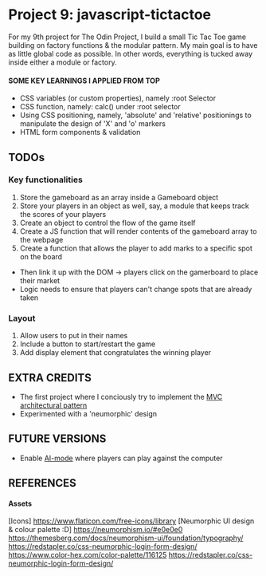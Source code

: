 # Project 9: javascript-tictactoe
 
 For my 9th project for The Odin Project, I build a small Tic Tac Toe game building on factory functions & the modular pattern. My main goal is to have as little global code as possible. In other words, everything is tucked away inside either a module or factory.

#### SOME KEY LEARNINGS I APPLIED FROM TOP
- CSS variables (or custom properties), namely :root Selector
- CSS function, namely: calc() under :root selector
- Using CSS positioning, namely, 'absolute' and 'relative' positionings to manipulate the design of 'X' and 'o' markers
- HTML form components & validation

## TODOs
### Key functionalities
1. Store the gameboard as an array inside a Gameboard object
2. Store your players in an object as well, say, a module that keeps track the scores of your players
3. Create an object to control the flow of the game itself
4. Create a JS function that will render contents of the gameboard array to the webpage 
5. Create a function that allows the player to add marks to a specific spot on the board
- Then link it up with the DOM -> players click on the gamerboard to place their market 
- Logic needs to ensure that players can't change spots that are already taken
### Layout
1. Allow users to put in their names
2. Include a button to start/restart the game 
3. Add display element that congratulates the winning player


## EXTRA CREDITS
- The first project where I conciously try to implement the [MVC architectural pattern](https://medium.com/@aaron.rory.newbold/adopting-the-model-view-controller-mvc-architectural-pattern-in-javascript-3dc0519d57aa)
- Experimented with a 'neumorphic' design 


## FUTURE VERSIONS
- Enable [AI-mode](https://www.freecodecamp.org/news/how-to-make-your-tic-tac-toe-game-unbeatable-by-using-the-minimax-algorithm-9d690bad4b37/) where players can play against the computer


## REFERENCES
#### Assets
[Icons]
 https://www.flaticon.com/free-icons/library
[Neumorphic UI design & colour palette :D]
https://neumorphism.io/#e0e0e0
https://themesberg.com/docs/neumorphism-ui/foundation/typography/
https://redstapler.co/css-neumorphic-login-form-design/
https://www.color-hex.com/color-palette/116125
https://redstapler.co/css-neumorphic-login-form-design/